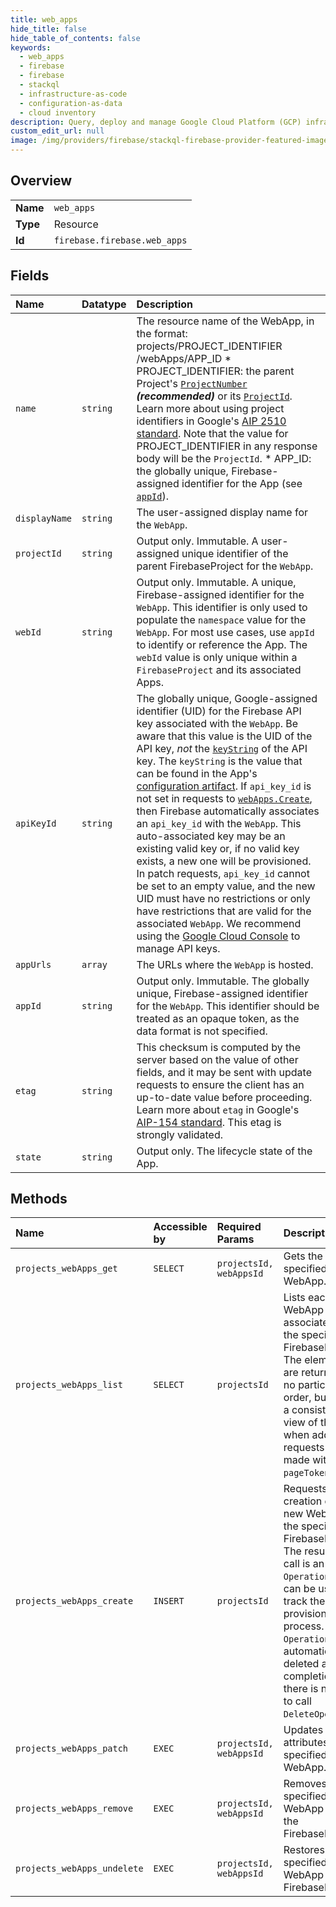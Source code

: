 ```yaml
---
title: web_apps
hide_title: false
hide_table_of_contents: false
keywords:
  - web_apps
  - firebase
  - firebase    
  - stackql
  - infrastructure-as-code
  - configuration-as-data
  - cloud inventory
description: Query, deploy and manage Google Cloud Platform (GCP) infrastructure and resources using SQL
custom_edit_url: null
image: /img/providers/firebase/stackql-firebase-provider-featured-image.png
---
```

  
    

## Overview
<table><tbody>
<tr><td><b>Name</b></td><td><code>web_apps</code></td></tr>
<tr><td><b>Type</b></td><td>Resource</td></tr>
<tr><td><b>Id</b></td><td><code>firebase.firebase.web_apps</code></td></tr>
</tbody></table>

## Fields
| Name | Datatype | Description |
|:-----|:---------|:------------|
| `name` | `string` | The resource name of the WebApp, in the format: projects/PROJECT_IDENTIFIER /webApps/APP_ID * PROJECT_IDENTIFIER: the parent Project's [`ProjectNumber`](../projects#FirebaseProject.FIELDS.project_number) ***(recommended)*** or its [`ProjectId`](../projects#FirebaseProject.FIELDS.project_id). Learn more about using project identifiers in Google's [AIP 2510 standard](https://google.aip.dev/cloud/2510). Note that the value for PROJECT_IDENTIFIER in any response body will be the `ProjectId`. * APP_ID: the globally unique, Firebase-assigned identifier for the App (see [`appId`](../projects.webApps#WebApp.FIELDS.app_id)). |
| `displayName` | `string` | The user-assigned display name for the `WebApp`. |
| `projectId` | `string` | Output only. Immutable. A user-assigned unique identifier of the parent FirebaseProject for the `WebApp`. |
| `webId` | `string` | Output only. Immutable. A unique, Firebase-assigned identifier for the `WebApp`. This identifier is only used to populate the `namespace` value for the `WebApp`. For most use cases, use `appId` to identify or reference the App. The `webId` value is only unique within a `FirebaseProject` and its associated Apps. |
| `apiKeyId` | `string` | The globally unique, Google-assigned identifier (UID) for the Firebase API key associated with the `WebApp`. Be aware that this value is the UID of the API key, _not_ the [`keyString`](https://cloud.google.com/api-keys/docs/reference/rest/v2/projects.locations.keys#Key.FIELDS.key_string) of the API key. The `keyString` is the value that can be found in the App's [configuration artifact](../../rest/v1beta1/projects.webApps/getConfig). If `api_key_id` is not set in requests to [`webApps.Create`](../../rest/v1beta1/projects.webApps/create), then Firebase automatically associates an `api_key_id` with the `WebApp`. This auto-associated key may be an existing valid key or, if no valid key exists, a new one will be provisioned. In patch requests, `api_key_id` cannot be set to an empty value, and the new UID must have no restrictions or only have restrictions that are valid for the associated `WebApp`. We recommend using the [Google Cloud Console](https://console.cloud.google.com/apis/credentials) to manage API keys. |
| `appUrls` | `array` | The URLs where the `WebApp` is hosted. |
| `appId` | `string` | Output only. Immutable. The globally unique, Firebase-assigned identifier for the `WebApp`. This identifier should be treated as an opaque token, as the data format is not specified. |
| `etag` | `string` | This checksum is computed by the server based on the value of other fields, and it may be sent with update requests to ensure the client has an up-to-date value before proceeding. Learn more about `etag` in Google's [AIP-154 standard](https://google.aip.dev/154#declarative-friendly-resources). This etag is strongly validated. |
| `state` | `string` | Output only. The lifecycle state of the App. |
## Methods
| Name | Accessible by | Required Params | Description |
|:-----|:--------------|:----------------|:------------|
| `projects_webApps_get` | `SELECT` | `projectsId, webAppsId` | Gets the specified WebApp. |
| `projects_webApps_list` | `SELECT` | `projectsId` | Lists each WebApp associated with the specified FirebaseProject. The elements are returned in no particular order, but will be a consistent view of the Apps when additional requests are made with a `pageToken`. |
| `projects_webApps_create` | `INSERT` | `projectsId` | Requests the creation of a new WebApp in the specified FirebaseProject. The result of this call is an `Operation` which can be used to track the provisioning process. The `Operation` is automatically deleted after completion, so there is no need to call `DeleteOperation`. |
| `projects_webApps_patch` | `EXEC` | `projectsId, webAppsId` | Updates the attributes of the specified WebApp. |
| `projects_webApps_remove` | `EXEC` | `projectsId, webAppsId` | Removes the specified WebApp from the FirebaseProject. |
| `projects_webApps_undelete` | `EXEC` | `projectsId, webAppsId` | Restores the specified WebApp to the FirebaseProject. |
